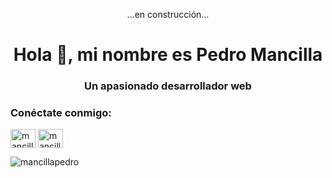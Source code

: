<p align="center">...en construcción...</p>

<h1 align="center">Hola 👋, mi nombre es Pedro Mancilla</h1>
<h3 align="center">Un apasionado desarrollador web</h3>

<h3 align="left">Conéctate conmigo:</h3>
<p align="left">
<a href="https://linkedin.com/in/mancillapedro" target="blank"><img align="center" src="https://raw.githubusercontent.com/rahuldkjain/github-profile-readme-generator/master/src/images/icons/Social/linked-in-alt.svg" alt="mancillapedro" height="30" width="40" /></a>
<a href="https://www.hackerrank.com/mancillapedro" target="blank"><img align="center" src="https://raw.githubusercontent.com/rahuldkjain/github-profile-readme-generator/master/src/images/icons/Social/hackerrank.svg" alt="mancillapedro" height="30" width="40" /></a>
</p>

<p><img align="center" src="https://github-readme-stats.vercel.app/api/top-langs?username=mancillapedro&show_icons=true&locale=en&layout=compact" alt="mancillapedro" /></p>
